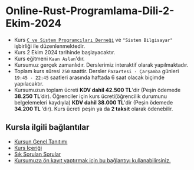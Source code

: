 # Online-Rust-Programlama-Dili-2-Ekim-2024


+ Kurs [`C ve Sistem Programcıları Derneği`](http://www.csystem.org/) ve `"Sistem Bilgisayar"` işbirliği ile düzenlenmektedir.
+ Kurs 2 Ekim 2024 tarihinde başlayacaktır.
+ Kurs eğitmeni `Kaan Aslan`'dır.
+ Kursumuz gerçek zamanlıdır. Derslerimiz interaktif olarak yapılmaktadır.
+ Toplam kurs süresi `250` saattir. Dersler `Pazartesi - Çarşamba` günleri `19:45 - 22:45` saatleri arasında haftada 6 saat olacak biçimde yapılacaktır. 
+ Kursumuzun toplam ücreti __KDV dahil 42.500 TL__'dir (Peşin ödemede __38.250 TL__’dir). Öğrenciler için kurs ücreti(öğrencilik durumunu belgelemeleri kaydıyla) __KDV dahil 38.000 TL__'dir (Peşin ödemede __34.200 TL__ ’dir). Kurs ücreti peşin ya da __2 taksit__ olarak ödenebilir.
## Kursla ilgili bağlantılar
+ [Kursun Genel Tanıtımı](https://github.com/CSD-1993/Online-Rust-Programlama-Dili-2-Ekim-2024/blob/main/kurs_tanitimi.md)
+ [Kurs İçeriği](https://github.com/CSD-1993/Online-Rust-Programlama-Dili-2-Ekim-2024/blob/main/kurs_icerigi.md)
+ [Sık Sorulan Sorular](https://github.com/CSD-1993/Online-Rust-Programlama-Dili-2-Ekim-2024/blob/main/sss.md)
+ [Kursumuza ön kayıt yaptırmak için bu bağlantıyı kullanabilirsiniz.]()
